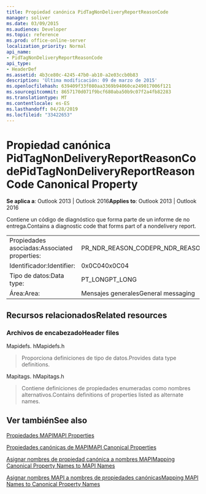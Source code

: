 ```yaml
---
title: Propiedad canónica PidTagNonDeliveryReportReasonCode
manager: soliver
ms.date: 03/09/2015
ms.audience: Developer
ms.topic: reference
ms.prod: office-online-server
localization_priority: Normal
api_name:
- PidTagNonDeliveryReportReasonCode
api_type:
- HeaderDef
ms.assetid: 4b3ce80c-4245-47b0-ab10-a2e03ccb0b83
description: 'Última modificación: 09 de marzo de 2015'
ms.openlocfilehash: 639409f33f080aa3369b94060ce249017006f121
ms.sourcegitcommit: 8657170d071f9bcf680aba50b9c07f2a4fb82283
ms.translationtype: MT
ms.contentlocale: es-ES
ms.lasthandoff: 04/28/2019
ms.locfileid: "33422653"
---
```

# <a name="pidtagnondeliveryreportreasoncode-canonical-property"></a><span data-ttu-id="aae26-103">Propiedad canónica PidTagNonDeliveryReportReasonCode</span><span class="sxs-lookup"><span data-stu-id="aae26-103">PidTagNonDeliveryReportReasonCode Canonical Property</span></span>

  
  
<span data-ttu-id="aae26-104">**Se aplica a**: Outlook 2013 | Outlook 2016</span><span class="sxs-lookup"><span data-stu-id="aae26-104">**Applies to**: Outlook 2013 | Outlook 2016</span></span> 
  
<span data-ttu-id="aae26-105">Contiene un código de diagnóstico que forma parte de un informe de no entrega.</span><span class="sxs-lookup"><span data-stu-id="aae26-105">Contains a diagnostic code that forms part of a nondelivery report.</span></span>
  
|||
|:-----|:-----|
|<span data-ttu-id="aae26-106">Propiedades asociadas:</span><span class="sxs-lookup"><span data-stu-id="aae26-106">Associated properties:</span></span>  <br/> |<span data-ttu-id="aae26-107">PR_NDR_REASON_CODE</span><span class="sxs-lookup"><span data-stu-id="aae26-107">PR_NDR_REASON_CODE</span></span>  <br/> |
|<span data-ttu-id="aae26-108">Identificador:</span><span class="sxs-lookup"><span data-stu-id="aae26-108">Identifier:</span></span>  <br/> |<span data-ttu-id="aae26-109">0x0C04</span><span class="sxs-lookup"><span data-stu-id="aae26-109">0x0C04</span></span>  <br/> |
|<span data-ttu-id="aae26-110">Tipo de datos:</span><span class="sxs-lookup"><span data-stu-id="aae26-110">Data type:</span></span>  <br/> |<span data-ttu-id="aae26-111">PT_LONG</span><span class="sxs-lookup"><span data-stu-id="aae26-111">PT_LONG</span></span>  <br/> |
|<span data-ttu-id="aae26-112">Área:</span><span class="sxs-lookup"><span data-stu-id="aae26-112">Area:</span></span>  <br/> |<span data-ttu-id="aae26-113">Mensajes generales</span><span class="sxs-lookup"><span data-stu-id="aae26-113">General messaging</span></span>  <br/> |
   
## <a name="related-resources"></a><span data-ttu-id="aae26-114">Recursos relacionados</span><span class="sxs-lookup"><span data-stu-id="aae26-114">Related resources</span></span>

### <a name="header-files"></a><span data-ttu-id="aae26-115">Archivos de encabezado</span><span class="sxs-lookup"><span data-stu-id="aae26-115">Header files</span></span>

<span data-ttu-id="aae26-116">Mapidefs. h</span><span class="sxs-lookup"><span data-stu-id="aae26-116">Mapidefs.h</span></span>
  
> <span data-ttu-id="aae26-117">Proporciona definiciones de tipo de datos.</span><span class="sxs-lookup"><span data-stu-id="aae26-117">Provides data type definitions.</span></span>
    
<span data-ttu-id="aae26-118">Mapitags. h</span><span class="sxs-lookup"><span data-stu-id="aae26-118">Mapitags.h</span></span>
  
> <span data-ttu-id="aae26-119">Contiene definiciones de propiedades enumeradas como nombres alternativos.</span><span class="sxs-lookup"><span data-stu-id="aae26-119">Contains definitions of properties listed as alternate names.</span></span>
    
## <a name="see-also"></a><span data-ttu-id="aae26-120">Ver también</span><span class="sxs-lookup"><span data-stu-id="aae26-120">See also</span></span>



[<span data-ttu-id="aae26-121">Propiedades MAPI</span><span class="sxs-lookup"><span data-stu-id="aae26-121">MAPI Properties</span></span>](mapi-properties.md)
  
[<span data-ttu-id="aae26-122">Propiedades canónicas de MAPI</span><span class="sxs-lookup"><span data-stu-id="aae26-122">MAPI Canonical Properties</span></span>](mapi-canonical-properties.md)
  
[<span data-ttu-id="aae26-123">Asignar nombres de propiedad canónica a nombres MAPI</span><span class="sxs-lookup"><span data-stu-id="aae26-123">Mapping Canonical Property Names to MAPI Names</span></span>](mapping-canonical-property-names-to-mapi-names.md)
  
[<span data-ttu-id="aae26-124">Asignar nombres MAPI a nombres de propiedades canónicas</span><span class="sxs-lookup"><span data-stu-id="aae26-124">Mapping MAPI Names to Canonical Property Names</span></span>](mapping-mapi-names-to-canonical-property-names.md)

